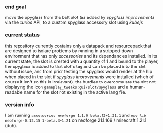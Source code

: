 ### end goal
move the spyglass from the belt slot (as added by *spyglass improvements* via the *curios* API) to a custom spyglass accessory slot using *kubejs*

### current status
this repository currently contains only a datapack and resourcepack that are designed to isolate problems by running in a stripped-down environment
that has only *accessories* and its dependancies installed. in its current state, the slot is created with a quantity of 1 and bound to the player,
the spyglass is added to that slot's tag and can be placed into the slot without issue, and from prior testing the spyglass would render at the hip
when placed in the slot if *spyglass improvements* were installed (which of course it isn't so this is irrelevant). the hurdles to overcome are the
slot not displaying the icon `gameplay_tweaks:gui/slot/spyglass` and a human-readable name for the slot not existing in the active lang file.

### version info
I am running `accessories-neoforge-1.1.0-beta.42+1.21.1` and `owo-lib-neoforge-0.12.15.1-beta.3+1.21` on neoforge 21.1.169 / minecraft 1.21.1 (duh).
